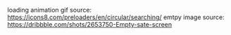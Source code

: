 loading animation gif source: https://icons8.com/preloaders/en/circular/searching/
emtpy image source: https://dribbble.com/shots/2653750-Empty-sate-screen
